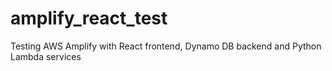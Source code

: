 # amplify_react_test
Testing AWS Amplify with React frontend, Dynamo DB backend and Python Lambda services

